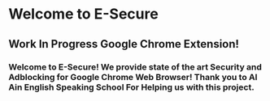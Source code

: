 # Welcome to E-Secure
## Work In Progress Google Chrome Extension!

### Welcome to E-Secure! We provide state of the art Security and Adblocking for Google Chrome Web Browser! Thank you to Al Ain English Speaking School For Helping us with this project.
